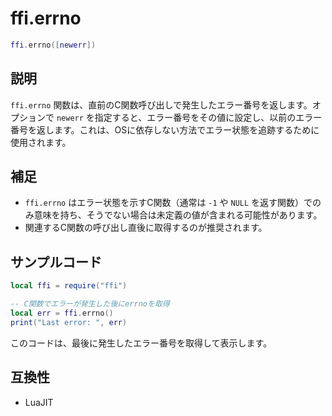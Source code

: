 # ffi.errno

```lua
ffi.errno([newerr])
```

## 説明

`ffi.errno` 関数は、直前のC関数呼び出しで発生したエラー番号を返します。オプションで `newerr` を指定すると、エラー番号をその値に設定し、以前のエラー番号を返します。これは、OSに依存しない方法でエラー状態を追跡するために使用されます。

## 補足

- `ffi.errno` はエラー状態を示すC関数（通常は `-1` や `NULL` を返す関数）でのみ意味を持ち、そうでない場合は未定義の値が含まれる可能性があります。
- 関連するC関数の呼び出し直後に取得するのが推奨されます。

## サンプルコード

```lua
local ffi = require("ffi")

-- C関数でエラーが発生した後にerrnoを取得
local err = ffi.errno()
print("Last error: ", err)
```

このコードは、最後に発生したエラー番号を取得して表示します。

## 互換性

- LuaJIT